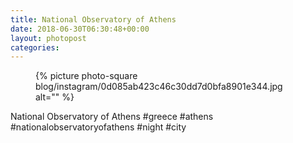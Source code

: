```yaml
---
title: National Observatory of Athens
date: 2018-06-30T06:30:48+00:00
layout: photopost
categories:
---
```


<figure class="photo photo--square">
  {% picture photo-square blog/instagram/0d085ab423c46c30dd7d0bfa8901e344.jpg alt="" %}
</figure>

National Observatory of Athens
#greece #athens #nationalobservatoryofathens #night #city
